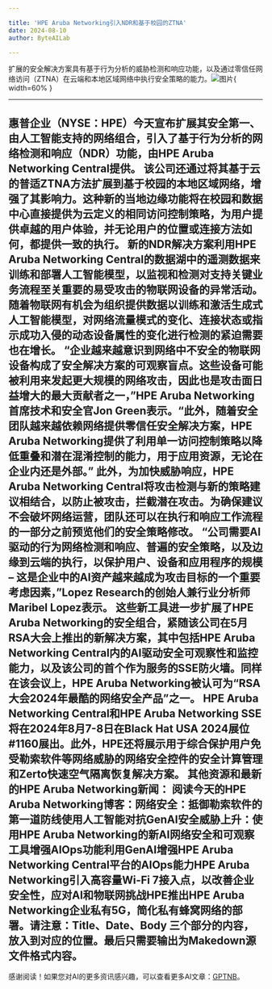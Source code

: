 ```yaml
---

title: 'HPE Aruba Networking引入NDR和基于校园的ZTNA'
date: 2024-08-10
author: ByteAILab

---
```


扩展的安全解决方案具有基于行为分析的威胁检测和响应功能，以及通过零信任网络访问（ZTNA）在云端和本地区域网络中执行安全策略的能力。![图片](https://ai-techpark.com/wp-content/uploads/2024/08/HPE-Aruba-960x540.jpg){ width=60% }

---

惠普企业（NYSE：HPE）今天宣布扩展其安全第一、由人工智能支持的网络组合，引入了基于行为分析的网络检测和响应（NDR）功能，由HPE Aruba Networking Central提供。
该公司还通过将其基于云的普适ZTNA方法扩展到基于校园的本地区域网络，增强了其影响力。这种新的当地边缘功能将在校园和数据中心直接提供为云定义的相同访问控制策略，为用户提供卓越的用户体验，并无论用户的位置或连接方法如何，都提供一致的执行。
新的NDR解决方案利用HPE Aruba Networking Central的数据湖中的遥测数据来训练和部署人工智能模型，以监视和检测对支持关键业务流程至关重要的易受攻击的物联网设备的异常活动。随着物联网有机会为组织提供数据以训练和激活生成式人工智能模型，对网络流量模式的变化、连接状态或指示成功入侵的动态设备属性的变化进行检测的紧迫需要也在增长。
“企业越来越意识到网络中不安全的物联网设备构成了安全解决方案的可观察盲点。这些设备可能被利用来发起更大规模的网络攻击，因此也是攻击面日益增大的最大贡献者之一，”HPE Aruba Networking首席技术和安全官Jon Green表示。“此外，随着安全团队越来越依赖网络提供零信任安全解决方案，HPE Aruba Networking提供了利用单一访问控制策略以降低重叠和潜在混淆控制的能力，用于应用资源，无论在企业内还是外部。”
此外，为加快威胁响应，HPE Aruba Networking Central将攻击检测与新的策略建议相结合，以防止被攻击，拦截潜在攻击。为确保建议不会破坏网络运营，团队还可以在执行和响应工作流程的一部分之前预览他们的安全策略修改。
“公司需要AI驱动的行为网络检测和响应、普遍的安全策略，以及边缘到云端的执行，以保护用户、设备和应用程序的规模 – 这是企业中的AI资产越来越成为攻击目标的一个重要考虑因素，”Lopez Research的创始人兼行业分析师Maribel Lopez表示。
这些新工具进一步扩展了HPE Aruba Networking的安全组合，紧随该公司在5月RSA大会上推出的新解决方案，其中包括HPE Aruba Networking Central内的AI驱动安全可观察性和监控能力，以及该公司的首个作为服务的SSE防火墙。同样在该会议上，HPE Aruba Networking被认可为“RSA大会2024年最酷的网络安全产品”之一。
HPE Aruba Networking Central和HPE Aruba Networking SSE将在2024年8月7-8日在Black Hat USA 2024展位#1160展出。此外，HPE还将展示用于综合保护用户免受勒索软件等网络威胁的网络安全控件的安全计算管理和Zerto快速空气隔离恢复解决方案。
其他资源和最新的HPE Aruba Networking新闻：
阅读今天的HPE Aruba Networking博客：网络安全：抵御勒索软件的第一道防线使用人工智能对抗GenAI安全威胁上升：使用HPE Aruba Networking的新AI网络安全和可观察工具增强AIOps功能利用GenAI增强HPE Aruba Networking Central平台的AIOps能力HPE Aruba Networking引入高容量Wi-Fi 7接入点，以改善企业安全性，应对AI和物联网挑战HPE推出HPE Aruba Networking企业私有5G，简化私有蜂窝网络的部署。请注意：Title、Date、Body 三个部分的内容，放入到对应的位置。最后只需要输出为Makedown源文件格式内容。
---
感谢阅读！如果您对AI的更多资讯感兴趣，可以查看更多AI文章：[GPTNB](https://gptnb.com)。